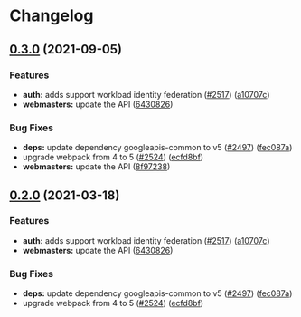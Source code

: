 # Changelog

## [0.3.0](https://www.github.com/googleapis/google-api-nodejs-client/compare/webmasters-v0.2.0...webmasters-v0.3.0) (2021-09-05)


### Features

* **auth:** adds support workload identity federation ([#2517](https://www.github.com/googleapis/google-api-nodejs-client/issues/2517)) ([a10707c](https://www.github.com/googleapis/google-api-nodejs-client/commit/a10707c477759e7c9ef6360a2fe800856fb600c1))
* **webmasters:** update the API ([6430826](https://www.github.com/googleapis/google-api-nodejs-client/commit/64308260fae7e25909ee88926519ae0ea49a5385))


### Bug Fixes

* **deps:** update dependency googleapis-common to v5 ([#2497](https://www.github.com/googleapis/google-api-nodejs-client/issues/2497)) ([fec087a](https://www.github.com/googleapis/google-api-nodejs-client/commit/fec087abcf3d994dd41c3ffa0a0c12b1f9f09dae))
* upgrade webpack from 4 to 5  ([#2524](https://www.github.com/googleapis/google-api-nodejs-client/issues/2524)) ([ecfd8bf](https://www.github.com/googleapis/google-api-nodejs-client/commit/ecfd8bfcd06e1beabff7ec9a8c4000222379eb8d))
* **webmasters:** update the API ([8f97238](https://www.github.com/googleapis/google-api-nodejs-client/commit/8f972388d16364738e0a57eb1518b4c4103b41eb))

## [0.2.0](https://www.github.com/googleapis/google-api-nodejs-client/compare/webmasters-v0.1.0...webmasters-v0.2.0) (2021-03-18)


### Features

* **auth:** adds support workload identity federation ([#2517](https://www.github.com/googleapis/google-api-nodejs-client/issues/2517)) ([a10707c](https://www.github.com/googleapis/google-api-nodejs-client/commit/a10707c477759e7c9ef6360a2fe800856fb600c1))
* **webmasters:** update the API ([6430826](https://www.github.com/googleapis/google-api-nodejs-client/commit/64308260fae7e25909ee88926519ae0ea49a5385))


### Bug Fixes

* **deps:** update dependency googleapis-common to v5 ([#2497](https://www.github.com/googleapis/google-api-nodejs-client/issues/2497)) ([fec087a](https://www.github.com/googleapis/google-api-nodejs-client/commit/fec087abcf3d994dd41c3ffa0a0c12b1f9f09dae))
* upgrade webpack from 4 to 5  ([#2524](https://www.github.com/googleapis/google-api-nodejs-client/issues/2524)) ([ecfd8bf](https://www.github.com/googleapis/google-api-nodejs-client/commit/ecfd8bfcd06e1beabff7ec9a8c4000222379eb8d))

